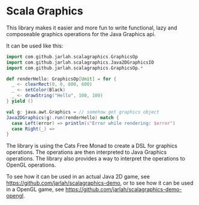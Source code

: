 # Scala Graphics

This library makes it easier and more fun to write functional, lazy and composeable graphics operations for the Java Graphics api.

It can be used like this:

```scala
import com.github.jarlah.scalagraphics.GraphicsOp
import com.github.jarlah.scalagraphics.Java2DGraphicsIO
import com.github.jarlah.scalagraphics.GraphicsOp.*

def renderHello: GraphicsOp[Unit] = for {
  _ <- clearRect(0, 0, 800, 600)
  _ <- setColor(Black)
  _ <- drawString("Hello", 100, 100)
} yield ()

val g: java.awt.Graphics = // somehow get graphics object
Java2DGraphics(g).run(renderHello) match {
  case Left(error) => println(s"Error while rendering: $error")
  case Right(_) =>
}
```

The library is using the Cats Free Monad to create a DSL for graphics operations. The operations are then interpreted to Java Graphics operations. The library also provides a way to interpret the operations to OpenGL operations.

To see how it can be used in an actual Java 2D game, see https://github.com/jarlah/scalagraphics-demo, or to see how it can be used in a OpenGL game, see https://github.com/jarlah/scalagraphics-demo-opengl.
